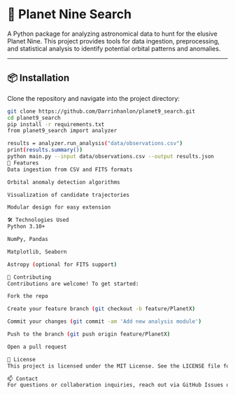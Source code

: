 # 🌌 Planet Nine Search

A Python package for analyzing astronomical data to hunt for the elusive Planet Nine. This project provides tools for data ingestion, preprocessing, and statistical analysis to identify potential orbital patterns and anomalies.

---

## 📦 Installation

Clone the repository and navigate into the project directory:

```bash
git clone https://github.com/Darrinhanlon/planet9_search.git
cd planet9_search
pip install -r requirements.txt
from planet9_search import analyzer

results = analyzer.run_analysis("data/observations.csv")
print(results.summary())
python main.py --input data/observations.csv --output results.json
🧠 Features
Data ingestion from CSV and FITS formats

Orbital anomaly detection algorithms

Visualization of candidate trajectories

Modular design for easy extension

🛠️ Technologies Used
Python 3.10+

NumPy, Pandas

Matplotlib, Seaborn

Astropy (optional for FITS support)

🤝 Contributing
Contributions are welcome! To get started:

Fork the repo

Create your feature branch (git checkout -b feature/PlanetX)

Commit your changes (git commit -am 'Add new analysis module')

Push to the branch (git push origin feature/PlanetX)

Open a pull request

📄 License
This project is licensed under the MIT License. See the LICENSE file for details.

📫 Contact
For questions or collaboration inquiries, reach out via GitHub Issues or email: lookingfor3d3@gmail.com
